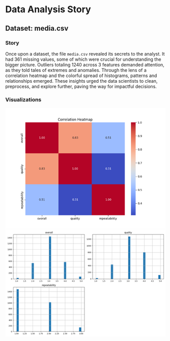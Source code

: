 # Data Analysis Story
## Dataset: media.csv

### Story
Once upon a dataset, the file `media.csv` revealed its secrets to the analyst. It had 361 missing values, some of which were crucial for understanding the bigger picture. Outliers totaling 1240 across 3 features demanded attention, as they told tales of extremes and anomalies. Through the lens of a correlation heatmap and the colorful spread of histograms, patterns and relationships emerged. These insights urged the data scientists to clean, preprocess, and explore further, paving the way for impactful decisions.

### Visualizations
![Correlation Heatmap](media/correlation_heatmap.png)
![Feature Distributions](media/feature_distributions.png)
